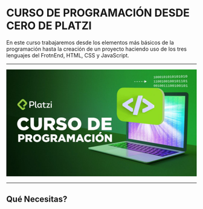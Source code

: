 # CURSO DE PROGRAMACIÓN DESDE CERO DE PLATZI

En este curso trabajaremos desde los elementos más básicos de la programación hasta la creación de un proyecto haciendo uso de los tres lenguajes del FrotnEnd, HTML, CSS y JavaScript.

---

![Curso de Python para principiantes](img/portada.jpg)

---

## Qué Necesitas?
